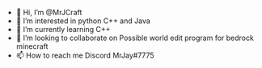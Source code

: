 - 👋 Hi, I’m @MrJCraft
- 👀 I’m interested in python C++ and Java
- 🌱 I’m currently learning C++
- 💞️ I’m looking to collaborate on Possible world edit program for bedrock minecraft
- 📫 How to reach me Discord MrJay#7775

<!---
MrJCraft/MrJCraft is a ✨ special ✨ repository because its `README.md` (this file) appears on your GitHub profile.
You can click the Preview link to take a look at your changes.
--->
